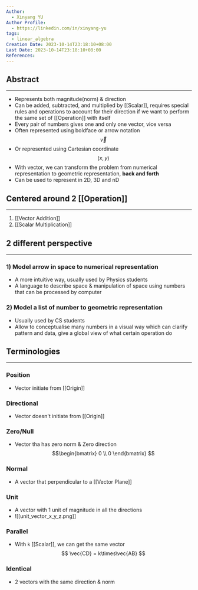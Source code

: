 ```yaml
---
Author:
  - Xinyang YU
Author Profile:
  - https://linkedin.com/in/xinyang-yu
tags:
  - linear_algebra
Creation Date: 2023-10-14T23:18:10+08:00
Last Date: 2023-10-14T23:18:10+08:00
References:
---
```

## Abstract
---
- Represents both magnitude(norm) & direction
- Can be added, subtracted, and multiplied by [[Scalar]], requires special rules and operations to account for their direction if we want to perform the same set of [[Operation]] with itself
- Every pair of numbers gives one and only one vector, vice versa 
- Often represented using boldface or arrow notation $$\vec{v}$$
- Or represented using Cartesian coordinate$$(x,y)$$
- With vector, we can transform the problem from numerical representation to geometric representation, **back and forth**
- Can be used to represent in 2D, 3D and nD


## Centered around 2 [[Operation]]
---
1. [[Vector Addition]]
2. [[Scalar Multiplication]]




## 2 different perspective
---
### 1) Model arrow in space to numerical representation 
- A more intuitive way, usually used by Physics students
- A language to describe space & manipulation of space using numbers that can be processed by computer
### 2) Model a list of number to geometric representation
- Usually used by CS students
- Allow to conceptualise many numbers in a visual way which can clarify pattern and data, give a global view of what certain operation do




## Terminologies 
---
### Position
- Vector initiate from [[Origin]]
### Directional
- Vector doesn't initiate from [[Origin]]
### Zero/Null
- Vector tha has zero norm & Zero direction
$$\begin{bmatrix}
0 \\
0
\end{bmatrix}
$$
### Normal
- A vector that perpendicular to a [[Vector Plane]]
### Unit
- A vector with 1 unit of magnitude in all the directions
- ![[unit_vector_x_y_z.png]]
### Parallel
- With `k` [[Scalar]], we can get the same vector
$$
\vec{CD} = k\times\vec{AB}
$$
### Identical
- 2 vectors with the same direction & norm
